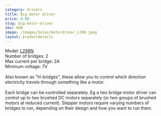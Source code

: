 ```yaml
---
category: drivers
title: Big motor driver
price: 8.00
slug: big-motor-driver
sku: HGW
image: /images/Sales/motordriver_L298.jpeg
layout: productdetails
---
```

Model: <a href="https://www.sparkfun.com/datasheets/Robotics/L298_H_Bridge.pdf">L298N</a>
<br>Number of bridges: 2
<br>Max current per bridge: 2A
<br>Minimum voltage: 7V
<br>
<br>Also known as "H-bridges", these allow you to control which direction electricity travels through something like a motor.
<br><br>Each bridge can be controlled separately. Eg a two bridge motor driver can control up to two brushed DC motors separately (or two groups of brushed motors at reduced current). Stepper motors require varying numbers of bridges to run, depending on their design and how you want to run them.
